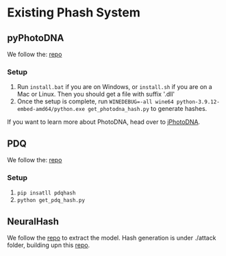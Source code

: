 # Existing Phash System

## pyPhotoDNA
We follow the: [repo](https://github.com/jankais3r/pyPhotoDNA)

### Setup
1)  Run `install.bat` if you are on Windows, or `install.sh` if you are on a Mac or Linux. Then you should get a file with suffix '.dll'
2)  Once the setup is complete, run `WINEDEBUG=-all wine64 python-3.9.12-embed-amd64/python.exe get_photodna_hash.py` to generate hashes.


If you want to learn more about PhotoDNA, head over to [jPhotoDNA](https://github.com/jankais3r/jPhotoDNA).


## PDQ
We follow the: [repo](https://github.com/faustomorales/pdqhash-python)

### Setup
1) `pip insatll pdqhash`
2) `python get_pdq_hash.py`

## NeuralHash

We follow the [repo](https://github.com/ml-research/Learning-to-Break-Deep-Perceptual-Hashing) to extract the model.
Hash generation is under ./attack folder, building upn this [repo](https://github.com/ml-research/Learning-to-Break-Deep-Perceptual-Hashing).